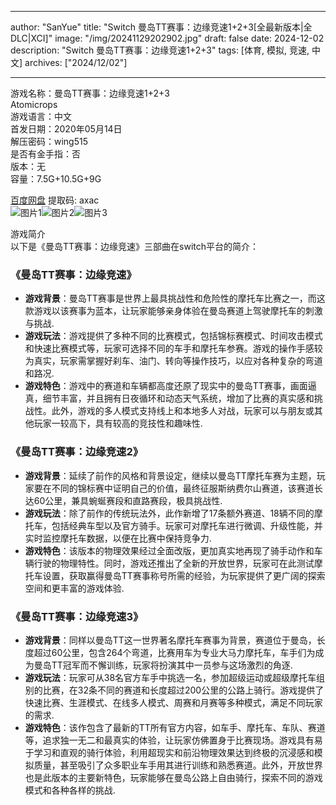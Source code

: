 
---
author: "SanYue"
title: "Switch 曼岛TT赛事：边缘竞速1+2+3[全最新版本|全DLC|XCI]"
image: "/img/20241129202902.jpg"
draft: false
date: 2024-12-02
description: "Switch 曼岛TT赛事：边缘竞速1+2+3"
tags: [体育, 模拟, 竞速, 中文]
archives: ["2024/12/02"]

---

游戏名称：曼岛TT赛事：边缘竞速1+2+3   
Atomicrops    
游戏语言：中文  
首发日期：2020年05月14日  
解压密码：wing515  
是否有金手指：否  
版本：无   
容量：7.5G+10.5G+9G

[百度网盘](https://pan.baidu.com/s/1DhPgE7-i_h-p3OJSiqgo0A) 提取码: axac  
![图片1](/img/1c980.jpg)![图片2](/img/2a432.jpg)![图片3](/img/7ec64.jpg)  

游戏简介  
以下是《曼岛TT赛事：边缘竞速》三部曲在switch平台的简介：

### 《曼岛TT赛事：边缘竞速》
- **游戏背景**：曼岛TT赛事是世界上最具挑战性和危险性的摩托车比赛之一，而这款游戏以该赛事为蓝本，让玩家能够亲身体验在曼岛赛道上驾驶摩托车的刺激与挑战.
- **游戏玩法**：游戏提供了多种不同的比赛模式，包括锦标赛模式、时间攻击模式和快速比赛模式等，玩家可选择不同的车手和摩托车参赛。游戏的操作手感较为真实，玩家需掌握好刹车、油门、转向等操作技巧，以应对各种复杂的弯道和路况.
- **游戏特色**：游戏中的赛道和车辆都高度还原了现实中的曼岛TT赛事，画面逼真，细节丰富，并且拥有日夜循环和动态天气系统，增加了比赛的真实感和挑战性。此外，游戏的多人模式支持线上和本地多人对战，玩家可以与朋友或其他玩家一较高下，具有较高的竞技性和趣味性.

### 《曼岛TT赛事：边缘竞速2》
- **游戏背景**：延续了前作的风格和背景设定，继续以曼岛TT摩托车赛为主题，玩家要在不同的锦标赛中证明自己的价值，最终征服斯纳费尔山赛道，该赛道长达60公里，兼具蜿蜒赛段和直路赛段，极具挑战性.
- **游戏玩法**：除了前作的传统玩法外，此作新增了17条额外赛道、18辆不同的摩托车，包括经典车型以及官方骑手。玩家可对摩托车进行微调、升级性能，并实时监控摩托车数据，以便在比赛中保持竞争力.
- **游戏特色**：该版本的物理效果经过全面改版，更加真实地再现了骑手动作和车辆行驶的物理特性。同时，游戏还推出了全新的开放世界，玩家可在此测试摩托车设置，获取赢得曼岛TT赛事称号所需的经验，为玩家提供了更广阔的探索空间和更丰富的游戏体验.

### 《曼岛TT赛事：边缘竞速3》
- **游戏背景**：同样以曼岛TT这一世界著名摩托车赛事为背景，赛道位于曼岛，长度超过60公里，包含264个弯道，比赛用车为专业大马力摩托车，车手们为成为曼岛TT冠军而不懈训练，玩家将扮演其中一员参与这场激烈的角逐.
- **游戏玩法**：玩家可从38名官方车手中挑选一名，参加超级运动或超级摩托车组别的比赛，在32条不同的赛道和长度超过200公里的公路上骑行。游戏提供了快速比赛、生涯模式、在线多人模式、周赛和月赛等多种模式，满足不同玩家的需求.
- **游戏特色**：该作包含了最新的TT所有官方内容，如车手、摩托车、车队、赛道等，追求独一无二和最真实的体验，让玩家仿佛置身于比赛现场。游戏具有易于学习和直观的骑行体验，利用超现实和前沿物理效果达到终极的沉浸感和模拟质量，甚至吸引了众多职业车手用其进行训练和熟悉赛道。此外，开放世界也是此版本的主要新特色，玩家能够在曼岛公路上自由骑行，探索不同的游戏模式和各种各样的挑战.
 
